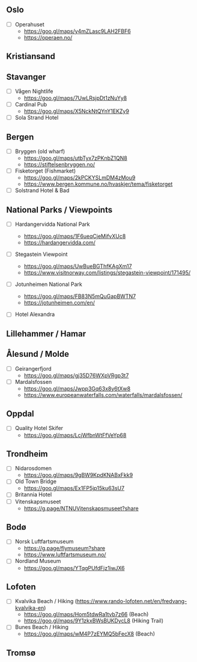 ## Oslo

- [ ] Operahuset
  - https://goo.gl/maps/y4mZLasc9LAH2FBF6
  - https://operaen.no/

## Kristiansand

## Stavanger

- [ ] Vågen Nightlife
  - https://goo.gl/maps/7UwLRsjpDt1zNuYy8
- [ ] Cardinal Pub
  - https://goo.gl/maps/X5NckNtQYnY1EKZy9
- [ ] Sola Strand Hotel

## Bergen

- [ ] Bryggen (old wharf)
  - https://goo.gl/maps/utbTyx7zPKnbZ1QN8
  - https://stiftelsenbryggen.no/
- [ ] Fisketorget (Fishmarket)
  - https://goo.gl/maps/2kPCKYSLmDM4zMou9
  - https://www.bergen.kommune.no/hvaskjer/tema/fisketorget
- [ ] Solstrand Hotel & Bad

## National Parks / Viewpoints

- [ ] Hardangervidda National Park
  - https://goo.gl/maps/1F6ueqCjeMifvXUc8
  - https://hardangervidda.com/
- [ ] Stegastein Viewpoint
  - https://goo.gl/maps/UwBueBGThfKAgXm17
  - https://www.visitnorway.com/listings/stegastein-viewpoint/171495/
- [ ] Jotunheimen National Park
  - https://goo.gl/maps/FB83N5mQuGapBWTN7
  - https://jotunheimen.com/en/

- [ ] Hotel Alexandra

## Lillehammer / Hamar

## Ålesund / Molde

- [ ] Geirangerfjord
  - https://goo.gl/maps/gj35D76WXpVRgp3t7
- [ ] Mardalsfossen
  - https://goo.gl/maps/Jwpp3Gq63x8y6tXw8
  - https://www.europeanwaterfalls.com/waterfalls/mardalsfossen/

## Oppdal

- [ ] Quality Hotel Skifer
  - https://goo.gl/maps/LcjWfbnWtFfVeYp68

## Trondheim

- [ ] Nidarosdomen
  - https://goo.gl/maps/9gBW9KpdKNABxFkk9
- [ ] Old Town Bridge
  - https://goo.gl/maps/Ex1FP5jp15ku63sU7
- [ ] Britannia Hotel
- [ ] Vitenskapsmuseet 
  - https://g.page/NTNUVitenskapsmuseet?share

## Bodø

- [ ] Norsk Luftfartsmuseum
  - https://g.page/flymuseum?share
  - https://www.luftfartsmuseum.no/
- [ ] Nordland Museum
  - https://goo.gl/maps/YTqgPUfdFjz1iwJX6

## Lofoten

- [ ] Kvalvika Beach / Hiking (https://www.rando-lofoten.net/en/fredvang-kvalvika-en)
  - https://goo.gl/maps/Hom5tdwRa1tvb7z66 (Beach)
  - https://goo.gl/maps/9Y1zkxBWsBUKDycL8 (Hiking Trail)
- [ ] Bunes Beach / Hiking
  - https://goo.gl/maps/wM4P7zEYMQ5bFecX8 (Beach)

## Tromsø
